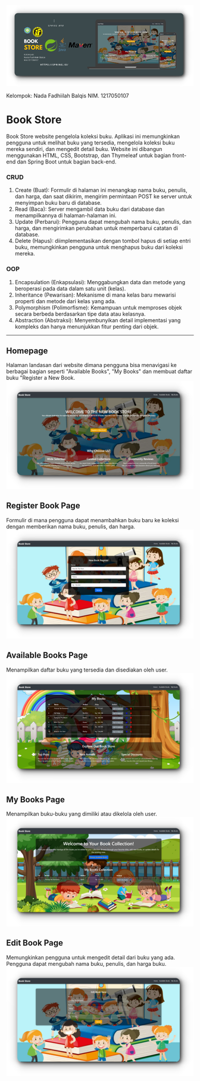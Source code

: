 ![Banner](Document/banner.png)

Kelompok:
Nada Fadhiilah Balqis
NIM. 1217050107

# Book Store
Book Store website pengelola koleksi buku. Aplikasi ini memungkinkan pengguna untuk melihat buku yang tersedia, mengelola koleksi buku mereka sendiri, dan mengedit detail buku. Website ini dibangun menggunakan HTML, CSS, Bootstrap, dan Thymeleaf untuk bagian front-end dan Spring Boot untuk bagian back-end.

### CRUD
1. Create (Buat): Formulir di halaman ini menangkap nama buku, penulis, dan harga, dan saat dikirim, mengirim permintaan POST ke server untuk menyimpan buku baru di database.
3. Read (Baca): Server mengambil data buku dari database dan menampilkannya di halaman-halaman ini.
4. Update (Perbarui): Pengguna dapat mengubah nama buku, penulis, dan harga, dan mengirimkan perubahan untuk memperbarui catatan di database.
5. Delete (Hapus): diimplementasikan dengan tombol hapus di setiap entri buku, memungkinkan pengguna untuk menghapus buku dari koleksi mereka.

### OOP
1. Encapsulation (Enkapsulasi): Menggabungkan data dan metode yang beroperasi pada data dalam satu unit (kelas).
2. Inheritance (Pewarisan): Mekanisme di mana kelas baru mewarisi properti dan metode dari kelas yang ada.
3. Polymorphism (Polimorfisme): Kemampuan untuk memproses objek secara berbeda berdasarkan tipe data atau kelasnya.
4. Abstraction (Abstraksi): Menyembunyikan detail implementasi yang kompleks dan hanya menunjukkan fitur penting dari objek.

---

## Homepage
Halaman landasan dari website dimana pengguna bisa menavigasi ke berbagai bagian seperti "Available Books", "My Books" dan membuat daftar buku "Register a New Book.
![alt text](https://github.com/nadqz/Book-Store-Spring/blob/main/Document/homeBook.png?raw=true)

## Register Book Page
Formulir di mana pengguna dapat menambahkan buku baru ke koleksi dengan memberikan nama buku, penulis, dan harga.
![alt text](https://github.com/nadqz/Book-Store-Spring/blob/main/Document/registerBook.png?raw=true)

## Available Books Page
Menampilkan daftar buku yang tersedia dan disediakan oleh user.
![alt text](https://github.com/nadqz/Book-Store-Spring/blob/main/Document/listBook.png?raw=true)

## My Books Page
Menampilkan buku-buku yang dimiliki atau dikelola oleh user.
![alt text](https://github.com/nadqz/Book-Store-Spring/blob/main/Document/myBooks.png?raw=true)

## Edit Book Page
Memungkinkan pengguna untuk mengedit detail dari buku yang ada. Pengguna dapat mengubah nama buku, penulis, dan harga buku.
![alt text](https://github.com/nadqz/Book-Store-Spring/blob/main/Document/editBook.png?raw=true)
